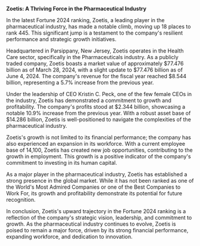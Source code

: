 **Zoetis: A Thriving Force in the Pharmaceutical Industry**

In the latest Fortune 2024 ranking, Zoetis, a leading player in the pharmaceutical industry, has made a notable climb, moving up 18 places to rank 445. This significant jump is a testament to the company's resilient performance and strategic growth initiatives.

Headquartered in Parsippany, New Jersey, Zoetis operates in the Health Care sector, specifically in the Pharmaceuticals industry. As a publicly traded company, Zoetis boasts a market value of approximately $77.476 billion as of March 28, 2024, with a slight update to $77.476 billion as of June 4, 2024. The company's revenue for the fiscal year reached $8.544 billion, representing a 5.7% increase from the previous year.

Under the leadership of CEO Kristin C. Peck, one of the few female CEOs in the industry, Zoetis has demonstrated a commitment to growth and profitability. The company's profits stood at $2.344 billion, showcasing a notable 10.9% increase from the previous year. With a robust asset base of $14.286 billion, Zoetis is well-positioned to navigate the complexities of the pharmaceutical industry.

Zoetis's growth is not limited to its financial performance; the company has also experienced an expansion in its workforce. With a current employee base of 14,100, Zoetis has created new job opportunities, contributing to the growth in employment. This growth is a positive indicator of the company's commitment to investing in its human capital.

As a major player in the pharmaceutical industry, Zoetis has established a strong presence in the global market. While it has not been ranked as one of the World's Most Admired Companies or one of the Best Companies to Work For, its growth and profitability demonstrate its potential for future recognition.

In conclusion, Zoetis's upward trajectory in the Fortune 2024 ranking is a reflection of the company's strategic vision, leadership, and commitment to growth. As the pharmaceutical industry continues to evolve, Zoetis is poised to remain a major force, driven by its strong financial performance, expanding workforce, and dedication to innovation.